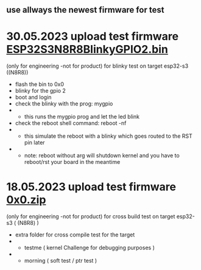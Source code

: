 ## use allways the newest firmware for test

# 30.05.2023 upload test firmware [ESP32S3N8R8BlinkyGPIO2.bin](https://github.com/ESP32DE/Boot-Linux-ESP32S3-Playground/raw/main/bins/S3/ESP32S3N8R8BlinkyGPIO2.bin) 

(only for engineering -not for product) for blinky test on target esp32-s3 ((N8R8))

- flash the bin to 0x0
- blinky for the gpio 2
- boot and login
- check the blinky with the prog: mygpio
- - this runs the mygpio prog and let the led blink 
- check the reboot shell command: reboot -nf
- - this simulate the reboot with a blinky which goes routed to the RST pin later
- - note: reboot without arg will shutdown kernel and you have to reboot/rst your board in the meantime




# 18.05.2023 upload test firmware [0x0.zip](https://github.com/ESP32DE/Boot-Linux-ESP32S3-Playground/raw/main/bins/S3/0x0.zip)

(only for engineering -not for product) for cross build test on target esp32-s3 ( (N8R8) ) 
- extra folder for cross compile test for the target
- - testme ( kernel Challenge for debugging purposes )
- - morning ( soft test / ptr test )

